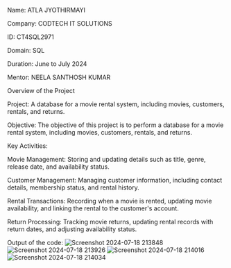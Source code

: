 Name: ATLA JYOTHIRMAYI

Company: CODTECH IT SOLUTIONS

ID: CT4SQL2971

Domain: SQL

Duration: June to July 2024

Mentor: NEELA SANTHOSH KUMAR

Overview of the Project

Project: A database for a movie rental system, including movies, customers, rentals, and returns.

Objective: The objective of this project is to perform a database for a movie rental system, including movies, customers, rentals, and returns.

Key Activities:

Movie Management: Storing and updating details such as title, genre, release date, and availability status.

Customer Management: Managing customer information, including contact details, membership status, and rental history.

Rental Transactions: Recording when a movie is rented, updating movie availability, and linking the rental to the customer's account.

Return Processing: Tracking movie returns, updating rental records with return dates, and adjusting availability status.

Output of the code:
![Screenshot 2024-07-18 213848](https://github.com/user-attachments/assets/a35a6d78-5067-4ae2-8470-b6b9924d48f1)
![Screenshot 2024-07-18 213926](https://github.com/user-attachments/assets/2a8d98f8-803d-4acd-b3b8-dc5e5ce41f04)
![Screenshot 2024-07-18 214016](https://github.com/user-attachments/assets/bc9aded1-01d2-4e13-a359-d88162e97030)
![Screenshot 2024-07-18 214034](https://github.com/user-attachments/assets/cbfbf2f8-acaa-4b65-995b-2f3664d17104)
